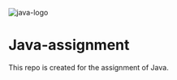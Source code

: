 ![java-logo](https://news-cdn.softpedia.com/images/news2/oracle-issues-emergency-java-security-update-to-fix-2-5-year-old-flaw-502123-2.png)


# Java-assignment

This repo is created for the assignment of Java.
